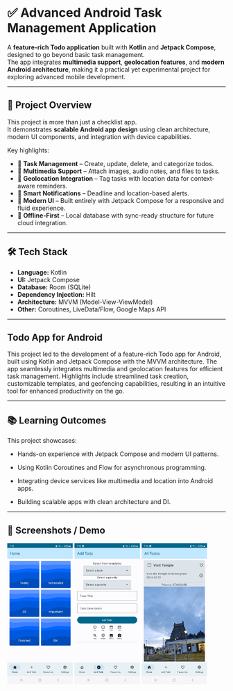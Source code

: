 # ✅ Advanced Android Task Management Application

A **feature-rich Todo application** built with **Kotlin** and **Jetpack Compose**, designed to go beyond basic task management.  
The app integrates **multimedia support**, **geolocation features**, and **modern Android architecture**, making it a practical yet experimental project for exploring advanced mobile development.  

---

## 🎯 Project Overview
This project is more than just a checklist app.  
It demonstrates **scalable Android app design** using clean architecture, modern UI components, and integration with device capabilities.

Key highlights:
- 📝 **Task Management** – Create, update, delete, and categorize todos.  
- 📎 **Multimedia Support** – Attach images, audio notes, and files to tasks.  
- 📍 **Geolocation Integration** – Tag tasks with location data for context-aware reminders.  
- 🔔 **Smart Notifications** – Deadline and location-based alerts.  
- 🎨 **Modern UI** – Built entirely with Jetpack Compose for a responsive and fluid experience.  
- 💾 **Offline-First** – Local database with sync-ready structure for future cloud integration.  

---

## 🛠️ Tech Stack
- **Language:** Kotlin  
- **UI:** Jetpack Compose  
- **Database:** Room (SQLite)  
- **Dependency Injection:** Hilt  
- **Architecture:** MVVM (Model-View-ViewModel)  
- **Other:** Coroutines, LiveData/Flow, Google Maps API  

---

## Todo App for Android
This project led to the development of a feature-rich Todo app for Android, built using Kotlin and Jetpack Compose with the MVVM architecture. The app seamlessly integrates multimedia and geolocation features for efficient task management. Highlights include streamlined task creation, customizable templates, and geofencing capabilities, resulting in an intuitive tool for enhanced productivity on the go.

---

## 📚 Learning Outcomes

This project showcases:

- Hands-on experience with Jetpack Compose and modern UI patterns.

- Using Kotlin Coroutines and Flow for asynchronous programming.

- Integrating device services like multimedia and location into Android apps.

- Building scalable apps with clean architecture and DI.

---

## 📸 Screenshots / Demo  

<div>
    <img src="AppImages/Home_Screen.jpg" alt="Home screen" width="30%"; margin-right: 10px;>
    <img src="AppImages/Add_Todo.jpg" alt="Add todo screen" width="30%"; margin-right: 10px;>
    <img src="AppImages/Display_Todo.jpg" alt="Display todo screen" width="30%">
</div>
